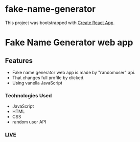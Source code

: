 # fake-name-generator
This project was bootstrapped with [Create React App](https://github.com/facebook/create-react-app).

# Fake Name Generator web app


## Features
- Fake name generator web app is made by "randomuser" api.
- That changes full profile by clicked.
- Using vanella JavaScript


### Technologies Used 
- JavaScript
- HTML
- CSS
- random user API

### [LIVE](https://azizul016.github.io/fake-name-generator/ "Fake Profile Generator")
